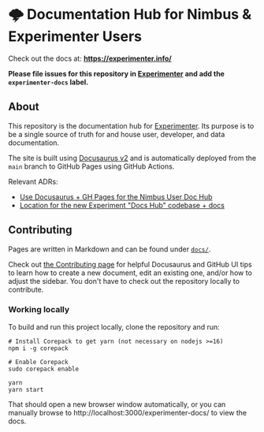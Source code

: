 # 🌩 Documentation Hub for Nimbus & Experimenter Users

Check out the docs at: **https://experimenter.info/**

**Please file issues for this repository in [Experimenter](https://github.com/mozilla/experimenter/issues) and add the `experimenter-docs` label.**

## About

This repository is the documentation hub for [Experimenter](https://github.com/mozilla/experimenter). Its purpose is to be a single source of truth for and house user, developer, and data documentation.

The site is built using [Docusaurus v2](https://v2.docusaurus.io/) and is automatically deployed from the `main` branch to GitHub Pages using GitHub Actions.

Relevant ADRs:

- [Use Docusaurus + GH Pages for the Nimbus User Doc Hub](https://github.com/mozilla/experimenter/blob/main/app/experimenter/docs/adrs/0005-doc-hub.md)
- [Location for the new Experiment "Docs Hub" codebase + docs](https://github.com/mozilla/experimenter/blob/main/app/experimenter/docs/adrs/0006-doc-hub-repo.md)

## Contributing

Pages are written in Markdown and can be found under [`docs/`](/docs).

Check out [the Contributing page](https://experimenter.info/contributing) for helpful Docusaurus and GitHub UI tips to learn how to create a new document, edit an existing one, and/or how to adjust the sidebar. You don't have to check out the repository locally to contribute.

### Working locally

To build and run this project locally, clone the repository and run:

```
# Install Corepack to get yarn (not necessary on nodejs >=16)
npm i -g corepack

# Enable Corepack
sudo corepack enable

yarn
yarn start
```

That should open a new browser window automatically, or you can manually browse to http://localhost:3000/experimenter-docs/ to view the docs.
